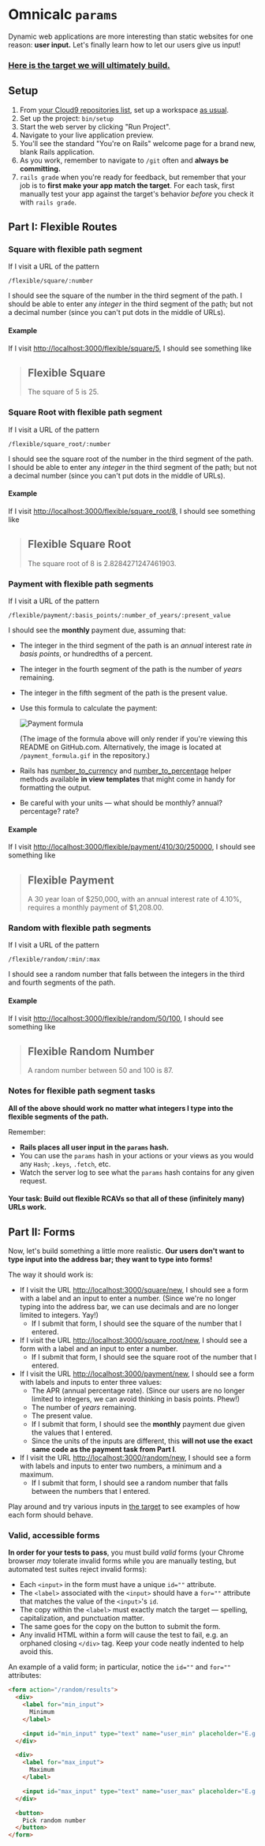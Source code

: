 # Omnicalc `params`

Dynamic web applications are more interesting than static websites for one reason: **user input.** Let's finally learn how to let our users give us input!

### [Here is the target we will ultimately build.](https://omnicalc-params.herokuapp.com/)

## Setup

 1. From [your Cloud9 repositories list](https://c9.io/account/repos), set up a workspace [as usual](https://guides.firstdraft.com/starting-on-a-project-in-cloud9).
 1. Set up the project: `bin/setup`
 1. Start the web server by clicking "Run Project".
 1. Navigate to your live application preview.
 1. You'll see the standard "You're on Rails" welcome page for a brand new, blank Rails application.
 1. As you work, remember to navigate to `/git` often and **always be committing.**
 1. `rails grade` when you're ready for feedback, but remember that your job is to **first make your app match the target**. For each task, first manually test your app against the target's behavior _before_ you check it with `rails grade`.

## Part I: Flexible Routes

### Square with flexible path segment

If I visit a URL of the pattern

```
/flexible/square/:number
```

I should see the square of the number in the third segment of the path. I should be able to enter any _integer_ in the third segment of the path; but not a decimal number (since you can't put dots in the middle of URLs).

#### Example

If I visit [http://localhost:3000/flexible/square/5](http://localhost:3000/flexible/square/5), I should see something like

> ## Flexible Square
>
> The square of 5 is 25.

### Square Root with flexible path segment

If I visit a URL of the pattern

```
/flexible/square_root/:number
```

I should see the square root of the number in the third segment of the path. I should be able to enter any _integer_ in the third segment of the path; but not a decimal number (since you can't put dots in the middle of URLs).

#### Example

If I visit [http://localhost:3000/flexible/square_root/8](http://localhost:3000/flexible/square_root/8), I should see something like

> ## Flexible Square Root
>
> The square root of 8 is 2.8284271247461903.

### Payment with flexible path segments

If I visit a URL of the pattern

```
/flexible/payment/:basis_points/:number_of_years/:present_value
```

I should see the **monthly** payment due, assuming that:

 - The integer in the third segment of the path is an _annual_ interest rate _in basis points_, or hundredths of a percent.
 - The integer in the fourth segment of the path is the number of _years_ remaining.
 - The integer in the fifth segment of the path is the present value.
 - Use this formula to calculate the payment:

    ![Payment formula](payment_formula.gif?raw=true "Payment formula")

    (The image of the formula above will only render if you're viewing this README on GitHub.com. Alternatively, the image is located at `/payment_formula.gif` in the repository.)
 - Rails has [number_to_currency](https://api.rubyonrails.org/classes/ActionView/Helpers/NumberHelper.html#method-i-number_to_currency) and [number_to_percentage](https://api.rubyonrails.org/classes/ActionView/Helpers/NumberHelper.html#method-i-number_to_percentage) helper methods available **in view templates** that might come in handy for formatting the output.
 - Be careful with your units — what should be monthly? annual? percentage? rate?

#### Example

If I visit [http://localhost:3000/flexible/payment/410/30/250000](http://localhost:3000/flexible/payment/410/30/250000), I should see something like

> ## Flexible Payment
>
> A 30 year loan of $250,000, with an annual interest rate of 4.10%, requires a monthly payment of $1,208.00.

### Random with flexible path segments

If I visit a URL of the pattern

```
/flexible/random/:min/:max
```

I should see a random number that falls between the integers in the third and fourth segments of the path.

#### Example

If I visit [http://localhost:3000/flexible/random/50/100](http://localhost:3000/flexible/random/50/100), I should see something like

> ## Flexible Random Number
>
> A random number between 50 and 100 is 87.

### Notes for flexible path segment tasks

**All of the above should work no matter what integers I type into the flexible segments of the path.**

Remember:

 - **Rails places all user input in the `params` hash.**
 - You can use the `params` hash in your actions or your views as you would any `Hash`; `.keys`, `.fetch`, etc.
 - Watch the server log to see what the `params` hash contains for any given request.

#### Your task: Build out flexible RCAVs so that all of these (infinitely many) URLs work.

## Part II: Forms

Now, let's build something a little more realistic. **Our users don't want to type input into the address bar; they want to type into forms!**

The way it should work is:

 - If I visit the URL [http://localhost:3000/square/new](http://localhost:3000/square/new), I should see a form with a label and an input to enter a number. (Since we're no longer typing into the address bar, we can use decimals and are no longer limited to integers. Yay!)
    - If I submit that form, I should see the square of the number that I entered.
 - If I visit the URL [http://localhost:3000/square_root/new](http://localhost:3000/square_root/new), I should see a form with a label and an input to enter a number.
    - If I submit that form, I should see the square root of the number that I entered.
 - If I visit the URL [http://localhost:3000/payment/new](http://localhost:3000/payment/new), I should see a form with labels and inputs to enter three values:
    - The APR (annual percentage rate). (Since our users are no longer limited to integers, we can avoid thinking in basis points. Phew!)
    - The number of _years_ remaining.
    - The present value.
    - If I submit that form, I should see the **monthly** payment due given the values that I entered.
    - Since the units of the inputs are different, this **will not use the exact same code as the payment task from Part I**.
 - If I visit the URL [http://localhost:3000/random/new](http://localhost:3000/random/new), I should see a form with labels and inputs to enter two numbers, a minimum and a maximum.
    - If I submit that form, I should see a random number that falls between the numbers that I entered.

Play around and try various inputs in [the target](http://omnicalc-params.herokuapp.com/) to see examples of how each form should behave.

### Valid, accessible forms

**In order for your tests to pass**, you must build _valid_ forms (your Chrome browser _may_ tolerate invalid forms while you are manually testing, but automated test suites reject invalid forms):

 - Each `<input>` in the form must have a unique `id=""` attribute.
 - The `<label>` associated with the `<input>` should have a `for=""` attribute that matches the value of the `<input>`'s `id`.
 - The copy within the `<label>` must exactly match the target — spelling, capitalization, and punctuation matter.
 - The same goes for the copy on the button to submit the form.
 - Any invalid HTML within a form will cause the test to fail, e.g. an orphaned closing `</div>` tag. Keep your code neatly indented to help avoid this.

An example of a valid form; in particular, notice the `id=""` and `for=""` attributes:

```html
<form action="/random/results">
  <div>
    <label for="min_input">
      Minimum
    </label>

    <input id="min_input" type="text" name="user_min" placeholder="E.g. 1.5">
  </div>

  <div>
    <label for="max_input">
      Maximum
    </label>

    <input id="max_input" type="text" name="user_max" placeholder="E.g. 4.5">
  </div>

  <button>
    Pick random number
  </button>
</form>
```

